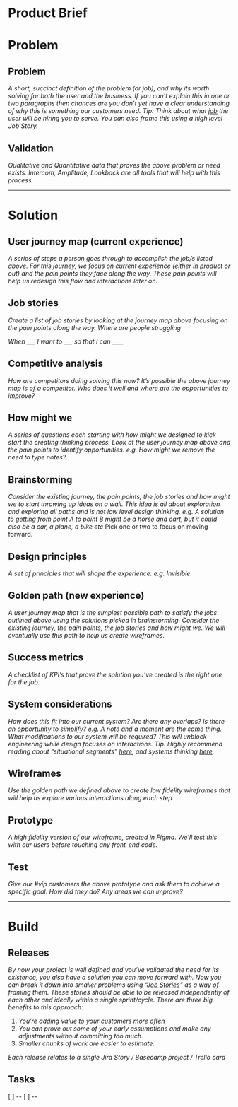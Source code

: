 # Product Brief

# Problem
## Problem

*A short, succinct definition of the problem (or job), and why its worth solving for both the user and the business. If you can’t explain this in one or two paragraphs then chances are you don’t yet have a clear understanding of why this is something our customers need.*
*Tip: Think about what* [*job*](https://jtbd.info/) *the user will be hiring you to serve. You can also frame this using a high level Job Story.*

## Validation

*Qualitative and Quantitative data that proves the above problem or need exists. Intercom, Amplitude, Lookback are all tools that will help with this process.*


----------
# Solution
## User journey map (current experience)

*A series of steps a person goes through to accomplish the job/s listed above. For this journey, we focus on current experience (either in product or out) and the pain points they face along the way. These pain points will help us redesign this flow and interactions later on.*

## Job stories

*Create a list of job stories by looking at the journey map above focusing on the pain points along the way. Where are people struggling*

*When ___ I want to ___ so that I can ____*

## Competitive analysis

*How are competitors doing solving this now? It’s possible the above journey map is of a competitor. Who does it well and where are the opportunities to improve?*

## How might we

*A series of questions each starting with how might we designed to kick start the creating thinking process. Look at the user journey map above and the pain points to identify opportunities. e.g. How might we remove the need to type notes?*

## Brainstorming

*Consider the existing journey, the pain points, the job stories and how might we to start throwing up ideas on a wall. This idea is all about exploration and exploring all paths and is not low level design thinking. e.g. A solution to getting from point A to point B might be a horse and cart, but it could also be a car, a plane, a bike etc* Pick one or two to focus on moving forward.

## Design principles

*A set of principles that will shape the experience. e.g. Invisible.*

## Golden path (new experience)

*A user journey map that is the simplest possible path to satisfy the jobs outlined above using the solutions picked in brainstorming. Consider the existing journey, the pain points, the job stories and how might we. We will eventually use this path to help us create wireframes.*

## Success metrics

*A checklist of KPI’s that prove the solution you’ve created is the right one for the job.* 

## System considerations

*How does this fit into our current system? Are there any overlaps? Is there an opportunity to simplify? e.g. A note and a moment are the same thing. What modifications to our system will be required? This will unblock engineering while design focuses on interactions.*
*Tip: Highly recommend reading about “situational segments”* [*here*](https://jtbd.info/5-tips-for-writing-a-job-story-7c9092911fc9#.tesg41olv)*, and systems thinking* [*here*](https://blog.intercom.com/design-futures-1-creating-systems-not-products/)*.*

## Wireframes

*Use the golden path we defined above to create low fidelity wireframes that will help us explore various interactions along each step.*

## Prototype

*A high fidelity version of our wireframe, created in Figma. We'll test this with our users before touching any front-end code.*

## Test

*Give our #vip customers the above prototype and ask them to achieve a specific goal. How did they do? Any areas we can improve?*


----------
# Build
## Releases

*By now your project is well defined and you’ve validated the need for its existence, you also have a solution you can move forward with. Now you can break it down into smaller problems using “*[*Job Stories*](https://www.fastcodesign.com/3068326/a-ridiculously-simple-tool-for-building-products-people-love)*” as a way of framing them. These stories should be able to be released independently of each other and ideally within a single sprint/cycle. There are three big benefits to this approach:*

1. *You’re adding value to your customers more often*
2. *You can prove out some of your early assumptions and make any adjustments without committing too much.*
3. *Smaller chunks of work are easier to estimate.*

*Each release relates to a single Jira Story / Basecamp project / Trello card*


## Tasks
[ ] --
[ ] --

